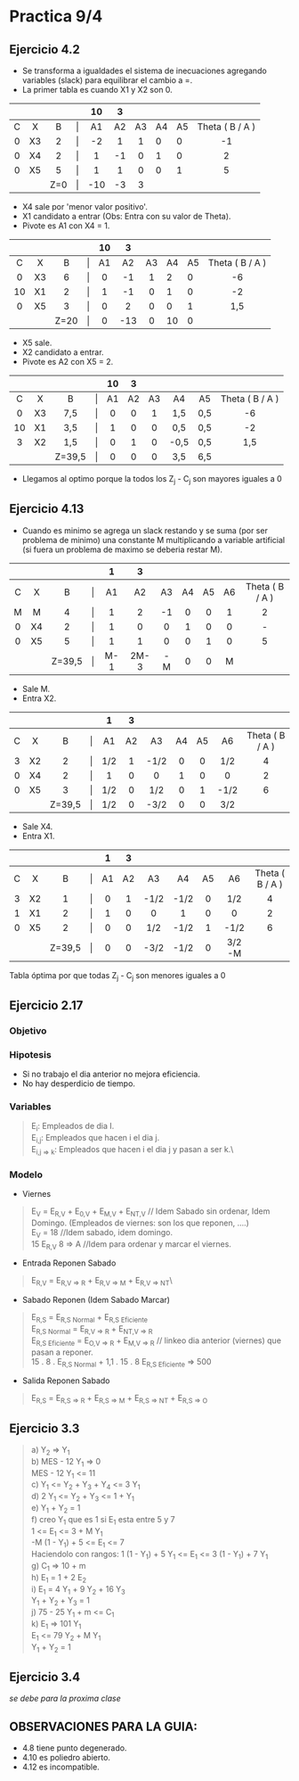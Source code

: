 # Practica 9/4

## Ejercicio 4.2
- Se transforma a igualdades el sistema de inecuaciones agregando variables (slack) para equilibrar el cambio a =.
- La primer tabla es cuando X1 y X2 son 0.

|   |    |        |    |  10 |  3 |    |    |    |                 |
|:-:|:--:|:------:|:--:|:---:|:--:|:--:|----|----|:---------------:|
| C |  X |    B   | \| |  A1 | A2 | A3 | A4 | A5 | Theta ( B / A ) |
| 0 | X3 |    2   | \| |  -2 |  1 |  1 | 0  | 0  |        -1       |
| 0 | X4 |    2   | \| |  1  | -1 |  0 | 1  | 0  |        2        |
| 0 | X5 |    5   | \| |  1  |  1 |  0 | 0  | 1  |        5        |
|   |    |   Z=0  | \| | -10 | -3 |  3 |    |    |                 |

- X4 sale por 'menor valor positivo'.
- X1 candidato a entrar (Obs: Entra con su valor de Theta).
- Pivote es A1 con X4 = 1.

|    |    |      |    | 10 |  3  |    |    |    |                 |
|:--:|:--:|:----:|:--:|:--:|:---:|:--:|----|----|:---------------:|
|  C |  X |   B  | \| | A1 |  A2 | A3 | A4 | A5 | Theta ( B / A ) |
|  0 | X3 |   6  | \| |  0 |  -1 |  1 | 2  | 0  |        -6       |
| 10 | X1 |   2  | \| |  1 |  -1 |  0 | 1  | 0  |        -2       |
|  0 | X5 |   3  | \| |  0 |  2  |  0 | 0  | 1  |       1,5       |
|    |    | Z=20 | \| |  0 | -13 |  0 | 10 | 0  |                 |

- X5 sale.
- X2 candidato a entrar.
- Pivote es A2 con X5 = 2.

|    |    |        |    | 10 |  3 |    |      |     |                 |
|:--:|:--:|:------:|:--:|:--:|:--:|:--:|:----:|:---:|:---------------:|
|  C |  X |    B   | \| | A1 | A2 | A3 |  A4  |  A5 | Theta ( B / A ) |
|  0 | X3 |   7,5  | \| |  0 |  0 |  1 |  1,5 | 0,5 |        -6       |
| 10 | X1 |   3,5  | \| |  1 |  0 |  0 |  0,5 | 0,5 |        -2       |
|  3 | X2 |   1,5  | \| |  0 |  1 |  0 | -0,5 | 0,5 |       1,5       |
|    |    | Z=39,5 | \| |  0 |  0 |  0 |  3,5 | 6,5 |                 |

- Llegamos al optimo porque la todos los Z<sub>j</sub> - C<sub>j</sub> son mayores iguales a 0

## Ejercicio 4.13
- Cuando es minimo se agrega un slack restando y se suma (por ser problema de minimo) una constante M multiplicando a variable artificial (si fuera un problema de maximo se deberia restar M).

|   |    |        |    |  1  |   3  |    |    |    |    |                 |
|:-:|:--:|:------:|:--:|:---:|:----:|:--:|:--:|:--:|:--:|:---------------:|
| C |  X |    B   | \| |  A1 |  A2  | A3 | A4 | A5 | A6 | Theta ( B / A ) |
| M |  M |    4   | \| |  1  |   2  | -1 |  0 |  0 |  1 |        2        |
| 0 | X4 |    2   | \| |  1  |   0  |  0 |  1 |  0 |  0 |        -        |
| 0 | X5 |    5   | \| |  1  |   1  |  0 |  0 |  1 |  0 |        5        |
|   |    | Z=39,5 | \| | M-1 | 2M-3 | -M |  0 |  0 |  M |                 |

- Sale M.
- Entra X2.

|   |    |        |    |  1  |  3 |      |    |    |      |                 |
|:-:|:--:|:------:|:--:|:---:|:--:|:----:|:--:|:--:|:----:|:---------------:|
| C |  X |    B   | \| |  A1 | A2 |  A3  | A4 | A5 |  A6  | Theta ( B / A ) |
| 3 | X2 |    2   | \| | 1/2 |  1 | -1/2 |  0 |  0 |  1/2 |        4        |
| 0 | X4 |    2   | \| |  1  |  0 |   0  |  1 |  0 |   0  |        2        |
| 0 | X5 |    3   | \| | 1/2 |  0 |  1/2 |  0 |  1 | -1/2 |        6        |
|   |    | Z=39,5 | \| | 1/2 |  0 | -3/2 |  0 |  0 |  3/2 |                 |

- Sale X4.
- Entra X1.

|   |    |        |    |  1 |  3 |      |      |    |        |                 |
|:-:|:--:|:------:|:--:|:--:|:--:|:----:|:----:|:--:|:------:|:---------------:|
| C |  X |    B   | \| | A1 | A2 |  A3  |  A4  | A5 |   A6   | Theta ( B / A ) |
| 3 | X2 |    1   | \| |  0 |  1 | -1/2 | -1/2 |  0 |   1/2  |        4        |
| 1 | X1 |    2   | \| |  1 |  0 |   0  |   1  |  0 |    0   |        2        |
| 0 | X5 |    2   | \| |  0 |  0 |  1/2 | -1/2 |  1 |  -1/2  |        6        |
|   |    | Z=39,5 | \| |  0 |  0 | -3/2 | -1/2 |  0 | 3/2 -M |                 |

Tabla óptima por que todas Z<sub>j</sub> - C<sub>j</sub> son menores iguales a 0

## Ejercicio 2.17
### Objetivo
### Hipotesis
- Si no trabajo el dia anterior no mejora eficiencia.
- No hay desperdicio de tiempo.

### Variables
> E<sub>i</sub>: Empleados de dia I.\
E<sub>i,j</sub>: Empleados que hacen i el dia j.\
E<sub>i,j => k</sub>: Empleados que hacen i el dia j y pasan a ser k.\
### Modelo
- Viernes
> E<sub>V</sub>  = E<sub>R,V</sub> + E<sub>0,V</sub> + E<sub>M,V</sub> + E<sub>NT,V</sub> // Idem Sabado sin ordenar, Idem Domingo. (Empleados de viernes: son los que reponen, ....)\
E<sub>V</sub>  = 18 //Idem sabado, idem domingo.\
15 E<sub>R,V</sub> 8 => A //Idem para ordenar y marcar el viernes.

- Entrada Reponen Sabado
> E<sub>R,V</sub> = E<sub>R,V => R</sub> + E<sub>R,V => M</sub> + E<sub>R,V => NT</sub>\

- Sabado Reponen (Idem Sabado Marcar)
> E<sub>R,S</sub> = E<sub>R,S Normal</sub> + E<sub>R,S Eficiente</sub>\
E<sub>R,S Normal</sub> = E<sub>R,V => R</sub>  + E<sub>NT,V => R</sub>\
E<sub>R,S Eficiente</sub> = E<sub>O,V => R</sub> + E<sub>M,V => R</sub> // linkeo dia anterior (viernes) que pasan a reponer.\
15 . 8 . E<sub>R,S Normal</sub> + 1,1 . 15 . 8 E<sub>R,S Eficiente</sub> => 500

- Salida Reponen Sabado
> E<sub>R,S</sub> = E<sub>R,S => R</sub> + E<sub>R,S => M</sub> + E<sub>R,S => NT</sub> +  E<sub>R,S => O</sub>

## Ejercicio 3.3
> a) Y<sub>2</sub> => Y<sub>1</sub>\
b) MES - 12 Y<sub>1</sub> => 0\
MES - 12 Y<sub>1</sub> <= 11\
c) Y<sub>1</sub> <= Y<sub>2</sub> + Y<sub>3</sub> + Y<sub>4</sub> <= 3 Y<sub>1</sub>\
d) 2 Y<sub>1</sub> <= Y<sub>2</sub> + Y<sub>3</sub> <= 1 + Y<sub>1</sub>\
e)  Y<sub>1</sub> + Y<sub>2</sub> = 1\
f) creo Y<sub>1</sub> que es 1 si E<sub>1</sub> esta entre 5 y 7\
1 <= E<sub>1</sub> <= 3 + M Y<sub>1</sub>\
-M (1 - Y<sub>1</sub>) + 5 <= E<sub>1</sub> <= 7\
Haciendolo con rangos:
1 (1 - Y<sub>1</sub>) + 5 Y<sub>1</sub> <= E<sub>1</sub> <= 3 (1 - Y<sub>1</sub>) + 7 Y<sub>1</sub>\
g) C<sub>1</sub> => 10 + m\
h) E<sub>1</sub> = 1 + 2 E<sub>2</sub>\
i) E<sub>1</sub> = 4 Y<sub>1</sub> + 9 Y<sub>2</sub> + 16 Y<sub>3</sub>\
Y<sub>1</sub> + Y<sub>2</sub> + Y<sub>3</sub> = 1\
j) 75 - 25 Y<sub>1</sub> + m <= C<sub>1</sub>\
k) E<sub>1</sub> => 101 Y<sub>1</sub>\
E<sub>1</sub> <= 79 Y<sub>2</sub> + M Y<sub>1</sub>\
Y<sub>1</sub> + Y<sub>2</sub> = 1

## Ejercicio 3.4
_se debe para la proxima clase_

## OBSERVACIONES PARA LA GUIA:
-   4.8 tiene punto degenerado.
-   4.10 es poliedro abierto.
-   4.12 es incompatible.
